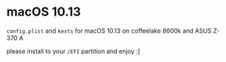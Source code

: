 # macOS 10.13

`config.plist` and `kexts` for macOS 10.13 on coffeelake 8600k and ASUS Z-370 A

please install to your `/EFI` partition and enjoy :]

